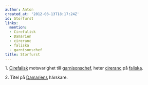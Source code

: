 ```yaml
---
author: Anton
created_at: '2012-03-13T18:17:24Z'
id: Storfurst
links:
  mention:
  - Cirefalisk
  - Damarien
  - cireranc
  - faliska
  - garnisonschef
title: Storfurst
---
```


1\. [Cirefalisk] motsvarighet till [garnisonschef], heter [cireranc] på [faliska].

2\. Titel på [Damariens] härskare.

  [Cirefalisk]: Cirefalisk
  [garnisonschef]: garnisonschef
  [cireranc]: cireranc
  [faliska]: faliska
  [Damariens]: Damarien
